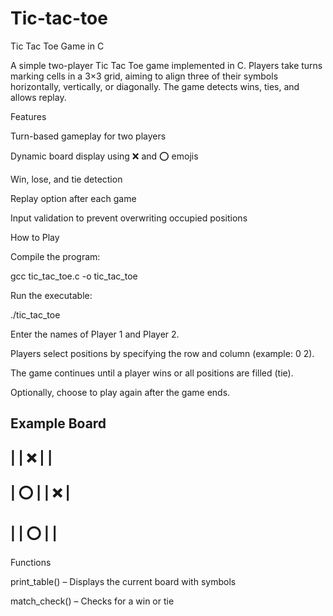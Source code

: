 # Tic-tac-toe
Tic Tac Toe Game in C

A simple two-player Tic Tac Toe game implemented in C. Players take turns marking cells in a 3×3 grid, aiming to align three of their symbols horizontally, vertically, or diagonally. The game detects wins, ties, and allows replay.

Features

Turn-based gameplay for two players

Dynamic board display using ❌ and ⭕ emojis

Win, lose, and tie detection

Replay option after each game

Input validation to prevent overwriting occupied positions

How to Play

Compile the program:

gcc tic_tac_toe.c -o tic_tac_toe


Run the executable:

./tic_tac_toe


Enter the names of Player 1 and Player 2.

Players select positions by specifying the row and column (example: 0 2).

The game continues until a player wins or all positions are filled (tie).

Optionally, choose to play again after the game ends.

Example Board
-------------------------
|       |  ❌   |       |
-------------------------
|  ⭕   |       |  ❌   |
-------------------------
|       |  ⭕   |       |
-------------------------

Functions

print_table() – Displays the current board with symbols

match_check() – Checks for a win or tie
